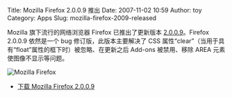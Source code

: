 Title: Mozilla Firefox 2.0.0.9 推出
Date: 2007-11-02 10:59
Author: toy
Category: Apps
Slug: mozilla-firefox-2009-released

Mozilla 旗下流行的网络浏览器 Firefox 已推出了更新版本
[2.0.0.9](http://www.mozilla.com/en-US/firefox/2.0.0.9/releasenotes/)。Firefox
2.0.0.9 依然是一个 bug 修订版，此版本主要解决了 CSS
属性“clear”（当用于具有“float”属性的框下时）被忽略、在更新之后 Add-ons
被禁用、移除 AREA 元素使图像不显示等问题。

![Mozilla Firefox](http://i.linuxtoy.org/i/logo/firefox.png)

- [下载 Mozilla Firefox
2.0.0.9](http://www.mozilla.com/en-US/firefox/all.html)
